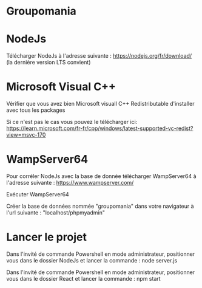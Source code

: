 # Groupomania

# NodeJs

Télécharger NodeJs à l'adresse suivante : https://nodejs.org/fr/download/ (la dernière version LTS convient)


# Microsoft Visual C++

Vérifier que vous avez bien Microsoft visuall C++ Redistributable d'installer avec tous les packages

Si ce n'est pas le cas vous pouvez le télécharger ici: https://learn.microsoft.com/fr-fr/cpp/windows/latest-supported-vc-redist?view=msvc-170


# WampServer64

Pour corréler NodeJs avec la base de donnée télécharger WampServer64 à l'adresse suivante : https://www.wampserver.com/

Exécuter WampServer64

Créer la base de données nommée "groupomania" dans votre navigateur à l'url suivante : "localhost/phpmyadmin"


# Lancer le projet

Dans l'invité de commande Powershell en mode administrateur, positionner vous dans le dossier NodeJs et lancer la commande : node server.js 

Dans l'invité de commande Powershell en mode administrateur, positionner vous dans le dossier React et lancer la commande : npm start
